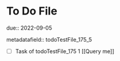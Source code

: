 # To Do File

due:: 2022-09-05

metadatafield:: todoTestFile_175_5

- [ ] Task of todoTestFile_175 1 [[Query me]]
